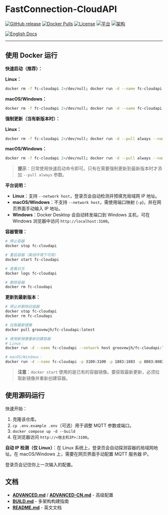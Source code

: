 # FastConnection-CloudAPI

[![GitHub release](https://img.shields.io/github/v/release/groovewjh/FastConnection-CloudAPI?style=flat-square)](https://github.com/groovewjh/FastConnection-CloudAPI/releases)
[![Docker Pulls](https://img.shields.io/docker/pulls/groovewjh/fc-cloudapi?style=flat-square)](https://hub.docker.com/r/groovewjh/fc-cloudapi)
[![License](https://img.shields.io/github/license/groovewjh/FastConnection-CloudAPI?style=flat-square)](LICENSE)
[![平台](https://img.shields.io/badge/平台-Linux%20%7C%20macOS%20%7C%20Windows-blue?style=flat-square)](https://github.com/groovewjh/FastConnection-CloudAPI)
[![架构](https://img.shields.io/badge/架构-amd64%20%7C%20arm64-green?style=flat-square)](https://github.com/groovewjh/FastConnection-CloudAPI)

[![English Docs](https://img.shields.io/badge/docs-English-blue?style=flat-square)](../README.md)

---

## 使用 Docker 运行

**快速启动（推荐）：**

**Linux：**
```bash
docker rm -f fc-cloudapi 2>/dev/null; docker run -d --name fc-cloudapi --network host groovewjh/fc-cloudapi:latest
```

**macOS/Windows：**
```bash
docker rm -f fc-cloudapi 2>/dev/null; docker run -d --name fc-cloudapi -p 3100:3100 -p 1883:1883 -p 8083:8083 -p 8084:8084 -p 8883:8883 -p 18083:18083 groovewjh/fc-cloudapi:latest
```

**强制更新（当有新版本时）：**

**Linux：**
```bash
docker rm -f fc-cloudapi 2>/dev/null; docker run -d --pull always --name fc-cloudapi --network host groovewjh/fc-cloudapi:latest
```

**macOS/Windows：**
```bash
docker rm -f fc-cloudapi 2>/dev/null; docker run -d --pull always --name fc-cloudapi -p 3100:3100 -p 1883:1883 -p 8083:8083 -p 8084:8084 -p 8883:8883 -p 18083:18083 groovewjh/fc-cloudapi:latest
```

> **提示**：日常使用快速启动命令即可。只有在需要强制更新到最新版本时才添加 `--pull always` 参数。

**平台说明：**

- **Linux**：支持 `--network host`，登录页会自动检测并预填充局域网 IP 地址。
- **macOS/Windows**：不支持 `--network host`，需使用端口映射 (`-p`)，并在网页界面手动输入 IP 地址。
- **Windows**：Docker Desktop 会自动转发端口到 Windows 主机，可在 Windows 浏览器中访问 `http://localhost:3100`。

**容器管理：**

```bash
# 停止容器
docker stop fc-cloudapi

# 重启容器（离线环境下可用）
docker start fc-cloudapi

# 查看日志
docker logs fc-cloudapi

# 删除容器
docker rm fc-cloudapi
```

**更新到最新版本：**

```bash
# 停止并删除旧容器
docker stop fc-cloudapi
docker rm fc-cloudapi

# 拉取最新镜像
docker pull groovewjh/fc-cloudapi:latest

# 使用新镜像重新创建容器
# Linux：
docker run -d --name fc-cloudapi --network host groovewjh/fc-cloudapi:latest

# macOS/Windows：
docker run -d --name fc-cloudapi -p 3100:3100 -p 1883:1883 -p 8083:8083 -p 8084:8084 -p 8883:8883 -p 18083:18083 groovewjh/fc-cloudapi:latest
```

> **注意**：`docker start` 使用的是已有的容器镜像。要获取最新更新，必须拉取新镜像并重新创建容器。

## 使用源码运行

快速开始：

1. 克隆该仓库。
2. `cp .env.example .env`（可选）用于调整 MQTT 参数或端口。
3. `docker compose up -d --build`
4. 在浏览器访问 `http://<宿主机IP>:3100`。

**自动 IP 检测（仅 Linux）**：在 Linux 系统上，登录页会自动探测容器的局域网地址。在 macOS/Windows 上，需要在网页界面手动配置 MQTT 服务器 IP。

登录页会记住你上一次输入的配置。

## 文档

- **[ADVANCED.md](ADVANCED.md)** / **[ADVANCED-CN.md](ADVANCED-CN.md)** - 高级配置
- **[BUILD.md](BUILD.md)** - 多架构构建指南
- **[README.md](../README.md)** - 英文文档

